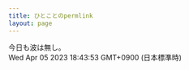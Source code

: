 ```yaml
---
title: ひとことのpermlink
layout: page
---
```

<div class="box" dt="1680687833038">
  今日も波は無し。
  <div class="content is-small">Wed Apr 05 2023 18:43:53 GMT+0900 (日本標準時)</div>
</div>